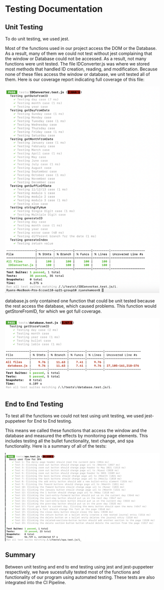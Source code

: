# Testing Documentation

## Unit Testing

To do unit testing, we used jest.

Most of the functions used in our project access the DOM or the Database. As a result, many of them we could not test without jest complaining that the window or Database could not be accessed. As a result, not many functions were unit tested. The file IDConverter.js was where we stored most methods that handled ID creation, reading, and modification. Because none of these files access the window or database, we unit tested all of them. Here is our coverage report indicating full coverage of this file:

![IDConverter](IDConverter-Coverage.png)

database.js only contained one function that could be unit tested because the rest access the database, which caused problems. This function would getStoreFromID, for which we got full coverage.

![Database](Database-Coverage.png)

## End to End Testing

To test all the functions we could not test using unit testing, we used jest-puppeteer for End to End testing. 

This means we called these functions that access the window and the database and measured the effects by monitoring page elements. This includes testing all the bullet functionality, text change, and spa functionality. Here is a summary of all of the tests:

![Spa](spa-test.png)

## Summary

Between unit testing and end to end testing using jest and jest-puppeteer respectively, we have sucessfully tested most of the functions and functionality of our program using automated testing. These tests are also integrated into the CI Pipeline. 